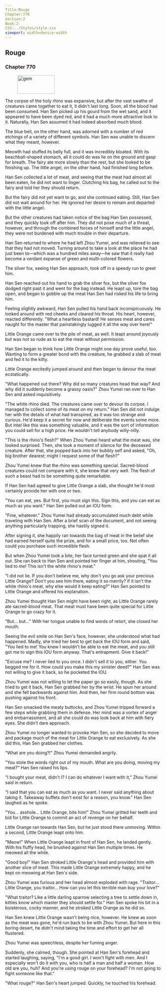 ```yaml
---
Title:Rouge 
Chapter:770 
Section:2 
Book:2 
CSS:../Styles/style.css 
viewport: width=device-width
---
```

  
## Rouge
### Chapter 770
  
<figure>
	<img src="../Images/gem.gif" alt="gem" id="gem" width="120" height="60" />
</figure>
  

  
The corpse of the holy rhino was expansive, but after the vast swathe of creatures came together to eat it, it didn't last long. Soon, all the blood had been consumed. Han Sen picked up his gourd from the wet sand, and it appeared to have been dyed red, and it had a much more attractive look to it. Naturally, Han Sen assumed it had indeed absorbed much blood.

The blue bell, on the other hand, was adorned with a number of red etchings of a variety of different symbols. Han Sen was unable to discern what they meant, however.

Meowth had stuffed its belly full, and it was incredibly bloated. With its beachball-shaped stomach, all it could do was lie on the ground and gasp for breath. The fairy ate more slowly than the rest, but she looked to be finishing up. The little angel, on the other hand, had finished long before.

Han Sen collected a lot of meat, and seeing that the meat had almost all been eaten, he did not want to linger. Clutching his bag, he called out to the fairy and told her they should return.

But the fairy did not yet want to go, and she continued eating. Still, Han Sen did not wait around for her. He ignored her desire to remain and departed with the little angel.

But the other creatures had taken notice of the bag Han Sen possessed, and they quickly took off after him. They did not pose much of a threat, however, and through the combined forces of himself and the little angel, they were not burdened with much trouble in their departure.

Han Sen returned to where he had left Zhou Yumei, and was relieved to see that they had not moved. Turning around to take a look at the place he had just been to—which was a hundred miles away—he saw that it really had become a verdant expanse of green and multi-colored flowers.

The silver fox, seeing Han Sen approach, took off in a speedy run to greet him.

Han Sen reached out his hand to grab the silver fox, but the silver fox dodged right past it and went for the bag instead. He leapt up, tore the bag open, and began to gobble up the meat Han Sen had risked his life to bring him.

Feeling slightly awkward, Han Sen pulled his hand back inconspicuously. He looked around with red cheeks and cleared his throat. His heart, however, reacted differently. "What a heartless bastard! He senses meat and cares naught for the master that painstakingly lugged it all the way over here!"

Little Orange came over to the pile of meat, as well. It leapt around joyously but was not so rude as to eat the meat without permission.

Han Sen began to think how Little Orange might one day prove useful, too. Wanting to form a greater bond with the creature, he grabbed a slab of meat and fed it to the kitty.

Little Orange excitedly jumped around and then began to devour the meat ecstatically.

"What happened out there? Why did so many creatures head that way? And why did it suddenly become a grassy oasis?" Zhou Yumei ran over to Han Sen and asked inquisitively.

"The white rhino died. The creatures came over to devour its corpse. I managed to collect some of its meat on my return." Han Sen did not indulge her with the details of what had transpired, as it was too strange and curious. He'd keep it a secret for now and deliberate the events some more. But intel like this was something valuable, and it was the sort of information you could sell for a high price. He wouldn't tell anybody willy-nilly.

"This is the rhino's flesh?" When Zhou Yumei heard what the meat was, she looked surprised. Then, she took a moment of silence for the deceased creature. After that, she popped back into her bubbly self and asked, "Oh, big brother dearest; might I request some of that flesh?"

Zhou Yumei knew that the rhino was something special. Sacred-blood creatures could not compare with it, she knew that very well. The flesh of such a beast had to be something quite remarkable.

If Han Sen had agreed to give Little Orange a slab, she thought he'd most certainly provide her with one or two.

"You can eat, yes. But first, you must sign this. Sign this, and you can eat as much as you want." Han Sen pulled out an IOU form.

"Fine, whatever." Zhou Yumei had already accumulated much debt while traveling with Han Sen. After a brief scan of the document, and not seeing anything particularly trapping, she hastily signed it.

After signing it, she happily ran towards the bag of meat in the belief she had earned herself quite the prize, and for a small price, too. Not often could you purchase such incredible flesh.

But when Zhou Yumei took a bite, her face turned green and she spat it all out. She ran back to Han Sen and pointed her finger at him, shouting, "You lied to me! This isn't the white rhino's meat."

"I did not lie. If you don't believe me, why don't you go ask your precious Little Orange? Don't you see him there, eating it so merrily? If it isn't the white rhino's meat, why else would it keep eating?" Han Sen pointed to Little Orange and offered his explanation.

Zhou Yumei thought Han Sen might have been right, as Little Orange rarely ate sacred-blood meat. That meat must have been quite special for Little Orange to go crazy for it.

"But... but..." With her tongue unable to find words of retort, she closed her mouth.

Seeing the evil smile on Han Sen's face, however, she understood what had happened. Madly, she tried her best to get back the IOU form and said, "You lied to me! You knew I wouldn't be able to eat the meat, and you still got me to sign this IOU form anyway. That's entrapment. Give it back!"

"Excuse me? I never lied to you once. I didn't sell it to you, either. You begged me for it. How could you make this my sinister deed?" Han Sen was not willing to give it back, so he pocketed the IOU.

Zhou Yumei was not willing to let the paper go so easily, though. As she tried to get it back, Han Sen grabbed her by the wrist. He spun her around and she fell backwards against him. And then, her firm round bottom was pushing against his front.

Han Sen smacked the meaty buttocks, and Zhou Yumei tripped forward a few steps while grabbing them in defense. Her mind was a vortex of anger and embarrassment, and all she could do was look back at him with fiery eyes. She didn't dare approach.

Zhou Yumei no longer wanted to provoke Han Sen, so she decided to move and package much of the meat for Little Orange to eat exclusively. As she did this, Han Sen grabbed her clothes.

"What are you doing?!" Zhou Yumei demanded angrily.

"You stole the words right out of my mouth. What are you doing, moving my meat?" Han Sen raised his lips.

"I bought your meat, didn't I? I can do whatever I want with it," Zhou Yumei said in return.

"I said that you can eat as much as you want. I never said anything about taking it. Takeaway buffets don't exist for a reason, you know." Han Sen laughed as he spoke.

"You... asshole... Little Orange, bite him!" Zhou Yumei gritted her teeth and bid for Little Orange to commit an act of revenge on her behalf.

Little Orange ran towards Han Sen, but he just stood there unmoving. Within a second, Little Orange leapt onto him.

"Meow!" When Little Orange leapt in front of Han Sen, he landed gently. With his fluffy head, he brushed against Han Sen multiple times. He meowed all the while.

"Good boy!" Han Sen stroked Little Orange's head and provided him with another slice of meat. This made Little Orange extremely happy, and he kept on meowing at Han Sen's side.

Zhou Yumei was furious and her head almost exploded with rage. "Traitor... Little Orange, you traitor... How can you let this terrible man buy your love?"

"What traitor? Like a little darling sparrow selecting a tree to settle down in, kitties know which master they should settle for." Han Sen spoke his bit in a boisterous, cocky manner, and he stroked Little Orange as he did so.

Han Sen knew Little Orange wasn't being nice, however. He knew as soon as the meat was gone, he'd run back to be with Zhou Yumei. But here in this boring desert, he didn't mind taking the time and effort to get her all flustered.

Zhou Yumei was speechless, despite her fuming anger.

Suddenly, she calmed, though. She pointed at Han Sen's forehead and started laughing, saying, "I'm a good girl. I won't fight with men. And I especially won't do it with you, who is half a man and half a woman. How old are you, huh? And you're using rouge on your forehead? I'm not going to fight someone like that."

"What rouge?" Han Sen's heart jumped. Quickly, he touched his forehead.